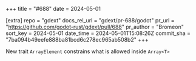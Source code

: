 +++
title = "#688"
date = 2024-05-01

[extra]
repo = "gdext"
docs_rel_url = "gdext/pr-688/godot"
pr_url = "https://github.com/godot-rust/gdext/pull/688"
pr_author = "Bromeon"
sort_key = 2024-05-01
date_time = 2024-05-01T15:08:26Z
commit_sha = "7ba094b49eefe888ba81bcd6c278ec965ab508b2"
+++

New trait `ArrayElement` constrains what is allowed inside `Array<T>`
